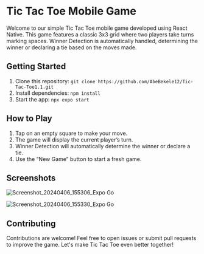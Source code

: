 # Tic Tac Toe Mobile Game

Welcome to our simple Tic Tac Toe mobile game developed using React Native. This game features a classic 3x3 grid where two players take turns marking spaces. Winner Detection is automatically handled, determining the winner or declaring a tie based on the moves made.

## Getting Started
1. Clone this repository: `git clone https://github.com/AbeBekele12/Tic-Tac-Toe1.1.git`
2. Install dependencies: `npm install`
3. Start the app: `npx expo start`

## How to Play
1. Tap on an empty square to make your move.
2. The game will display the current player’s turn.
3. Winner Detection will automatically determine the winner or declare a tie.
4. Use the “New Game” button to start a fresh game.
## Screenshots
![Screenshot_20240406_155306_Expo Go](https://github.com/AbeBekele12/Tic-Tac-Toe1.1/assets/113382918/9337865a-ce5e-4315-860f-a610c896aa4c)

![Screenshot_20240406_155330_Expo Go](https://github.com/AbeBekele12/Tic-Tac-Toe1.1/assets/113382918/fc1f06f7-9732-4e9d-9004-49302ae59bab)

## Contributing
Contributions are welcome! Feel free to open issues or submit pull requests to improve the game. Let's make Tic Tac Toe even better together!
